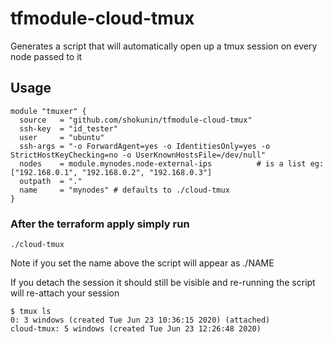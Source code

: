 # tfmodule-cloud-tmux

Generates a script that will automatically open up a tmux session on every node passed to it

## Usage

```
module "tmuxer" {
  source   = "github.com/shokunin/tfmodule-cloud-tmux"
  ssh-key  = "id_tester"
  user     = "ubuntu"
  ssh-args = "-o ForwardAgent=yes -o IdentitiesOnly=yes -o StrictHostKeyChecking=no -o UserKnownHostsFile=/dev/null"
  nodes    = module.mynodes.node-external-ips          # is a list eg: ["192.168.0.1", "192.168.0.2", "192.168.0.3"]
  outpath  = "."
  name     = "mynodes" # defaults to ./cloud-tmux
}    

```

### After the terraform apply simply run

```
./cloud-tmux
```

Note if you set the name above the script will appear as ./NAME


If you detach the session it should still be visible and re-running the script will re-attach your session

```
$ tmux ls
0: 3 windows (created Tue Jun 23 10:36:15 2020) (attached)
cloud-tmux: 5 windows (created Tue Jun 23 12:26:48 2020)
```

